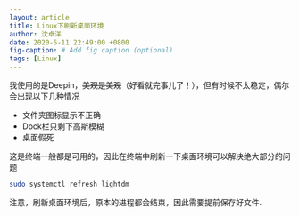 ```yaml
---
layout: article
title: Linux下刷新桌面环境
author: 沈卓洋
date: 2020-5-11 22:49:00 +0800
fig-caption: # Add fig caption (optional)
tags: [Linux]
---
```


我使用的是Deepin，~~美观是美观~~（好看就完事儿了！），但有时候不太稳定，偶尔会出现以下几种情况

* 文件夹图标显示不正确
* Dock栏只剩下高斯模糊
* 桌面假死

这是终端一般都是可用的，因此在终端中刷新一下桌面环境可以解决绝大部分的问题

```bash
sudo systemctl refresh lightdm
```

注意，刷新桌面环境后，原本的进程都会结束，因此需要提前保存好文件.